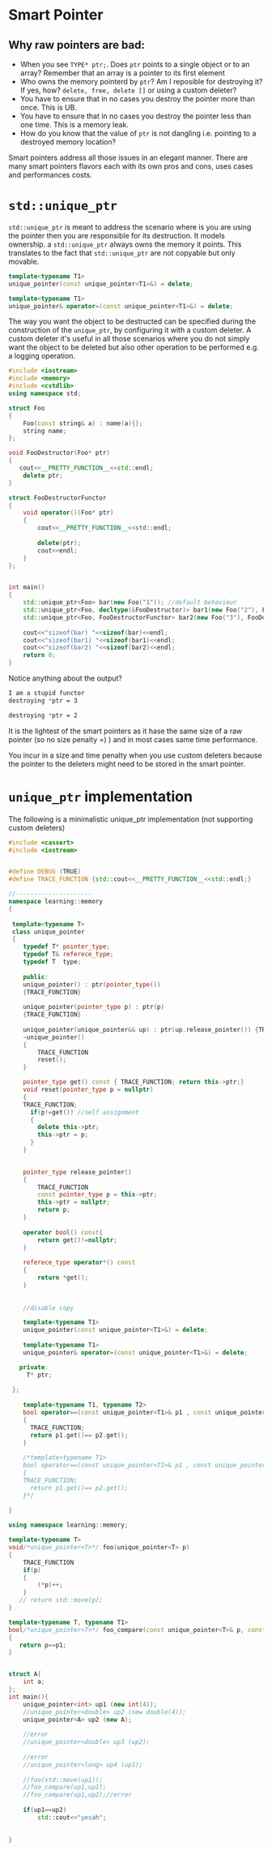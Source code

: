 # Smart Pointer

## Why raw pointers are bad:

- When you see `TYPE* ptr;`. Does `ptr` points to a single object or to an array? Remember that an array is a pointer to its first element
- Who owns the memory pointerd by `ptr`? Am I reposible for destroying it? If yes, how? `delete, free, delete []` or using a custom deleter?
- You have to ensure that in no cases you destroy the pointer more than once. This is UB.
- You have to ensure that in no cases you destroy the pointer less than one time. This is a memory leak.
- How do you know that the value of `ptr` is not dangling i.e. pointing to a destroyed memory location?

Smart pointers address all those issues in an elegant manner. There are many smart pointers flavors each with its own pros and cons, uses cases and performances costs.

# `std::unique_ptr` 
`std::unique_ptr`  is meant to address the scenario where is you are using the pointer then you are responsible for its destruction. It models ownership. a `std::unique_ptr`  always owns the memory it points. This translates to the fact that `std::unique_ptr` are not copyable but only movable.

```cpp
template<typename T1>
unique_pointer(const unique_pointer<T1>&) = delete;

template<typename T1>
unique_pointer& operator=(const unique_pointer<T1>&) = delete; 
```

The way you want the object to be destructed can be specified during the construction of the `unique_ptr`, by configuring it with a custom deleter. A custom deleter it's useful in all those scenarios where you do not simply want the object to be deleted but also other operation to be performed e.g. a logging operation.

```cpp
#include <iostream>
#include <memory>
#include <cstdlib>
using namespace std;

struct Foo
{
    Foo(const string& a) : name(a){};
    string name;
};

void FooDestructor(Foo* ptr)
{
   cout<<__PRETTY_FUNCTION__<<std::endl;
    delete ptr;
}

struct FooDestructorFunctor
{
    void operator()(Foo* ptr)
    {
        cout<<__PRETTY_FUNCTION__<<std::endl;
       
        delete(ptr);
        cout<<endl;
    }
};


int main()
{
    std::unique_ptr<Foo> bar(new Foo("1")); //default behaviour
    std::unique_ptr<Foo, decltype(&FooDestructor)> bar1(new Foo("2"), FooDestructor); //custom deleter
    std::unique_ptr<Foo, FooDestructorFunctor> bar2(new Foo("3"), FooDestructorFunctor()); //custom deleter
    
    cout<<"sizeof(bar) "<<sizeof(bar)<<endl;
    cout<<"sizeof(bar1) "<<sizeof(bar1)<<endl;
    cout<<"sizeof(bar2) "<<sizeof(bar2)<<endl;
    return 0;
}

```
Notice anything about the output?

```bash
I am a stupid functor
destroying *ptr = 3

destroying *ptr = 2
```

It is the lightest of the smart pointers as it hase the same size of a raw pointer (so no size penalty =) ) and in most cases same time performance.

You incur in a size and time penalty when you use custom deleters because the pointer to the deleters might need to be stored in the smart pointer.



# `unique_ptr` implementation

The following is a minimalistic unique_ptr implementation (not supporting custom deleters)
```cpp
#include <cassert>
#include <iostream>


#define DEBUG (TRUE)
#define TRACE_FUNCTION {std::cout<<__PRETTY_FUNCTION__<<std::endl;}

//---------------------
namespace learning::memory
{
 
 template<typename T>
 class unique_pointer
 {  
    typedef T* pointer_type;
    typedef T& referece_type;
    typedef T  type;
 
    public:
    unique_pointer() : ptr(pointer_type())
    {TRACE_FUNCTION}
    
    unique_pointer(pointer_type p) : ptr(p)
    {TRACE_FUNCTION}
    
    unique_pointer(unique_pointer&& up) : ptr(up.release_pointer()) {TRACE_FUNCTION}   
    ~unique_pointer()
    {
        TRACE_FUNCTION
        reset();
    }

    pointer_type get() const { TRACE_FUNCTION; return this->ptr;}
    void reset(pointer_type p = nullptr)
    {
    TRACE_FUNCTION;
      if(p!=get()) //self assignment
      {
        delete this->ptr;
        this->ptr = p;
      }
    }
         

    pointer_type release_pointer()
    {
        TRACE_FUNCTION
        const pointer_type p = this->ptr;
        this->ptr = nullptr;
        return p;
    }
    
    operator bool() const{
        return get()!=nullptr;
    }
    
    referece_type operator*() const 
    {
        return *get();
    }
 
    
    //disable copy

    template<typename T1>
    unique_pointer(const unique_pointer<T1>&) = delete;
    
    template<typename T1>
    unique_pointer& operator=(const unique_pointer<T1>&) = delete; 

   private:
     T* ptr;
    
 };
 
    template<typename T1, typename T2>
    bool operator==(const unique_pointer<T1>& p1 , const unique_pointer<T2>& p2)
    {
      TRACE_FUNCTION;
      return p1.get()== p2.get(); 
    }
    
    /*template<typename T1>
    bool operator==(const unique_pointer<T1>& p1 , const unique_pointer<T1>& p2)
    {
    TRACE_FUNCTION;
      return p1.get()== p2.get(); 
    }*/
 
}

using namespace learning::memory;

template<typename T>
void/*unique_pointer<T>*/ foo(unique_pointer<T> p)
{
    TRACE_FUNCTION
    if(p)
    {
        (*p)++;
    }
   // return std::move(p);
}

template<typename T, typename T1>
bool/*unique_pointer<T>*/ foo_compare(const unique_pointer<T>& p, const unique_pointer<T1>& p1)
{
   return p==p1;
}


struct A{
    int a;
};
int main(){
    unique_pointer<int> up1 (new int(4));
    //unique_pointer<double> up2 (new double(4));
    unique_pointer<A> up2 (new A);
    
    //error
    //unique_pointer<double> up3 (up2);
    
    //error
    //unique_pointer<long> up4 (up1);
    
    //foo(std::move(up1));
    //foo_compare(up1,up1);
    //foo_compare(up1,up2);//error
    
    if(up1==up2)
        std::cout<<"yesah";
    

}
```
